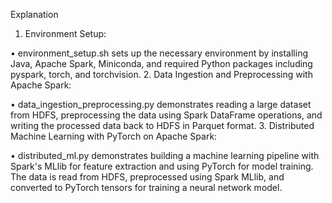 Explanation
1.	Environment Setup:

•	environment_setup.sh sets up the necessary environment by installing Java, Apache Spark, Miniconda, and required Python packages including pyspark, torch, and torchvision.
2.	Data Ingestion and Preprocessing with Apache Spark:

•	data_ingestion_preprocessing.py demonstrates reading a large dataset from HDFS, preprocessing the data using Spark DataFrame operations, and writing the processed data back to HDFS in Parquet format.
3.	Distributed Machine Learning with PyTorch on Apache Spark:

•	distributed_ml.py demonstrates building a machine learning pipeline with Spark's MLlib for feature extraction and using PyTorch for model training. The data is read from HDFS, preprocessed using Spark MLlib, and converted to PyTorch tensors for training a neural network model.

